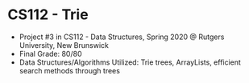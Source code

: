 # CS112 - Trie
- Project #3 in CS112 - Data Structures, Spring 2020 @ Rutgers University, New Brunswick
- Final Grade: 80/80
- Data Structures/Algorithms Utilized: Trie trees, ArrayLists, efficient search methods through trees
